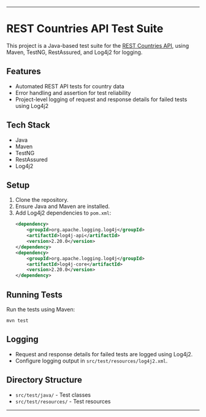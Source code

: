 
---

# REST Countries API Test Suite

This project is a Java-based test suite for the [REST Countries API](https://restcountries.com/), using Maven, TestNG, RestAssured, and Log4j2 for logging.

## Features

- Automated REST API tests for country data
- Error handling and assertion for test reliability
- Project-level logging of request and response details for failed tests using Log4j2

## Tech Stack

- Java
- Maven
- TestNG
- RestAssured
- Log4j2

## Setup

1. Clone the repository.
2. Ensure Java and Maven are installed.
3. Add Log4j2 dependencies to `pom.xml`:
    ```xml
    <dependency>
        <groupId>org.apache.logging.log4j</groupId>
        <artifactId>log4j-api</artifactId>
        <version>2.20.0</version>
    </dependency>
    <dependency>
        <groupId>org.apache.logging.log4j</groupId>
        <artifactId>log4j-core</artifactId>
        <version>2.20.0</version>
    </dependency>
    ```

## Running Tests

Run the tests using Maven:
```
mvn test
```

## Logging

- Request and response details for failed tests are logged using Log4j2.
- Configure logging output in `src/test/resources/log4j2.xml`.

## Directory Structure

- `src/test/java/` - Test classes
- `src/test/resources/` - Test resources

---

